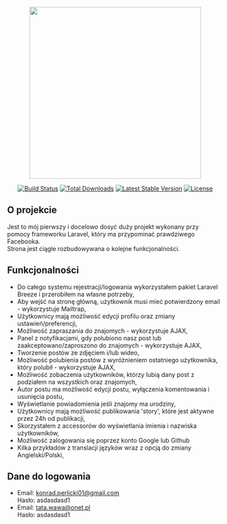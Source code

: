 <p align="center"><a href="https://laravel.com" target="_blank"><img src="https://raw.githubusercontent.com/laravel/art/master/logo-lockup/5%20SVG/2%20CMYK/1%20Full%20Color/laravel-logolockup-cmyk-red.svg" width="400"></a></p>

<p align="center">
<a href="https://travis-ci.org/laravel/framework"><img src="https://travis-ci.org/laravel/framework.svg" alt="Build Status"></a>
<a href="https://packagist.org/packages/laravel/framework"><img src="https://img.shields.io/packagist/dt/laravel/framework" alt="Total Downloads"></a>
<a href="https://packagist.org/packages/laravel/framework"><img src="https://img.shields.io/packagist/v/laravel/framework" alt="Latest Stable Version"></a>
<a href="https://packagist.org/packages/laravel/framework"><img src="https://img.shields.io/packagist/l/laravel/framework" alt="License"></a>
</p>

## O projekcie
Jest to mój pierwszy i docelowo dosyć duży projekt wykonany przy pomocy frameworku Laravel, który ma przypominać prawdziwego Facebooka.  
Strona jest ciągle rozbudowywana o kolejne funkcjonalności.


## Funkcjonalności
- Do całego systemu rejestracji/logowania wykorzystałem pakiet Laravel Breeze i przerobiłem na własne potrzeby,
- Aby wejść na stronę główną, użytkownik musi mieć potwierdzony email - wykorzystuje Mailtrap,
- Użytkownicy mają możliwość edycji profilu oraz zmiany ustawień/preferencji,
- Możliwość zapraszania do znajomych - wykorzystuje AJAX,
- Panel z notyfikacjami, gdy polubiono nasz post lub zaakceptowano/zaproszono do znajomych - wykorzystuje AJAX,
- Tworzenie postów ze zdjęciem i/lub wideo,
- Możliwość polubienia postów z wyróżnieniem ostatniego użytkownika, który polubił - wykorzystuje AJAX,
- Możliwość zobaczenia użytkowników, którzy lubią dany post z podziałem na wszystkich oraz znajomych,
- Autor postu ma możliwość edycji postu, wyłączenia komentowania i usunięcia postu,
- Wyświetlanie powiadomienia jeśli znajomy ma urodziny,
- Użytkownicy mają możliwość publikowania 'story', które jest aktywne przez 24h od publikacji,
- Skorzystałem z accessorów do wyświetlania imienia i nazwiska użytkowników,
- Możliwość zalogowania się poprzez konto Google lub Github
- Kilka przykładów z translacji języków wraz z opcją do zmiany Angielski/Polski,

## Dane do logowania
- Email: konrad.perlicki01@gmail.com  
Hasło: asdasdasd1
- Email: tata.wawa@onet.pl  
Hasło: asdasdasd1
